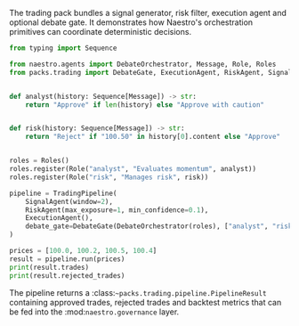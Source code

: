 The trading pack bundles a signal generator, risk filter, execution agent and
optional debate gate. It demonstrates how Naestro's orchestration primitives can
coordinate deterministic decisions.

```python
from typing import Sequence

from naestro.agents import DebateOrchestrator, Message, Role, Roles
from packs.trading import DebateGate, ExecutionAgent, RiskAgent, SignalAgent, TradingPipeline


def analyst(history: Sequence[Message]) -> str:
    return "Approve" if len(history) else "Approve with caution"


def risk(history: Sequence[Message]) -> str:
    return "Reject" if "100.50" in history[0].content else "Approve"


roles = Roles()
roles.register(Role("analyst", "Evaluates momentum", analyst))
roles.register(Role("risk", "Manages risk", risk))

pipeline = TradingPipeline(
    SignalAgent(window=2),
    RiskAgent(max_exposure=1, min_confidence=0.1),
    ExecutionAgent(),
    debate_gate=DebateGate(DebateOrchestrator(roles), ["analyst", "risk"]),
)

prices = [100.0, 100.2, 100.5, 100.4]
result = pipeline.run(prices)
print(result.trades)
print(result.rejected_trades)
```

The pipeline returns a :class:`~packs.trading.pipeline.PipelineResult` containing
approved trades, rejected trades and backtest metrics that can be fed into the
:mod:`naestro.governance` layer.
